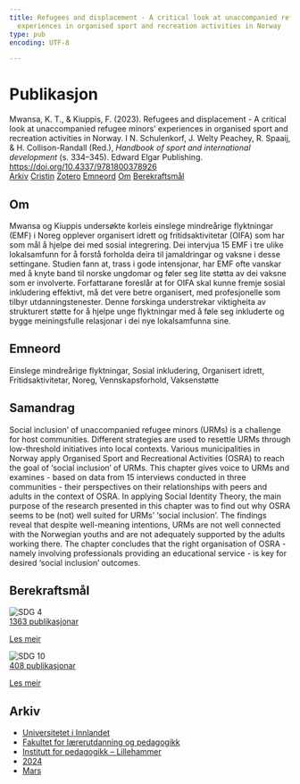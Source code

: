 ```yaml
---
title: Refugees and displacement - A critical look at unaccompanied refugee minors'
  experiences in organised sport and recreation activities in Norway
type: pub
encoding: UTF-8

---
```

<h1>Publikasjon</h1>
<article id="csl-bib-container-6VAIQPMG" class="csl-bib-container">
  <div class="csl-bib-body"> <div class="csl-entry">Mwansa, K. T., &#38; Kiuppis, F. (2023). Refugees and displacement - A critical look at unaccompanied refugee minors’ experiences in organised sport and recreation activities in Norway. I N. Schulenkorf, J. Welty Peachey, R. Spaaij, &#38; H. Collison-Randall (Red.), <i>Handbook of sport and international development</i> (s. 334–345). Edward Elgar Publishing. <a href="https://doi.org/10.4337/9781800378926">https://doi.org/10.4337/9781800378926</a></div> </div>
  <div class="csl-bib-buttons">
    <a href="#taxonomy-article-6VAIQPMG" alt="archive" class="csl-bib-button">Arkiv</a>
    <a href="https://app.cristin.no/results/show.jsf?id=2251908" alt="Cristin" class="csl-bib-button">Cristin</a>
    <a href="http://zotero.org/groups/5881554/items/6VAIQPMG" alt="Zotero" class="csl-bib-button">Zotero</a>
    <a href="#keywords-article-6VAIQPMG" alt="keywords" class="csl-bib-button">Emneord</a>
    <a href="#about-article-6VAIQPMG" alt="about_pub" class="csl-bib-button">Om</a>
    <a href="#sdg-article-6VAIQPMG" alt="sdg" class="csl-bib-button">Berekraftsmål</a>
  </div>
  <div id="csl-bib-meta-container-6VAIQPMG"></div>
</article>
<div id="csl-bib-meta-6VAIQPMG" class="csl-bib-meta">
  <article id="about-article-6VAIQPMG" class="about_pub-article">
    <h1>Om</h1>
    Mwansa og Kiuppis undersøkte korleis einslege mindreårige flyktningar (EMF) i Noreg opplever organisert idrett og fritidsaktivitetar (OIFA) som har som mål å hjelpe dei med sosial integrering. Dei intervjua 15 EMF i tre ulike lokalsamfunn for å forstå forholda deira til jamaldringar og vaksne i desse settingane. Studien fann at, trass i gode intensjonar, har EMF ofte vanskar med å knyte band til norske ungdomar og føler seg lite støtta av dei vaksne som er involverte. Forfattarane foreslår at for OIFA skal kunne fremje sosial inkludering effektivt, må det vere betre organisert, med profesjonelle som tilbyr utdanningstenester. Denne forskinga understrekar viktigheita av strukturert støtte for å hjelpe unge flyktningar med å føle seg inkluderte og bygge meiningsfulle relasjonar i dei nye lokalsamfunna sine.
  </article>
  <article id="keywords-article-6VAIQPMG" class="keywords-article">
    <h1>Emneord</h1>
    Einslege mindreårige flyktningar, Sosial inkludering, Organisert idrett, Fritidsaktivitetar, Noreg, Vennskapsforhold, Vaksenstøtte
  </article>
  <article id="abstract-article-6VAIQPMG" class="abstract-article">
    <h1>Samandrag</h1>
    Social inclusion’ of unaccompanied refugee minors (URMs) is a challenge for host communities. Different strategies are used to resettle URMs through low-threshold initiatives into local contexts. Various municipalities in Norway apply Organised Sport and Recreational Activities (OSRA) to reach the goal of ‘social inclusion’ of URMs. This chapter gives voice to URMs and examines - based on data from 15 interviews conducted in three communities - their perspectives on their relationships with peers and adults in the context of OSRA. In applying Social Identity Theory, the main purpose of the research presented in this chapter was to find out why OSRA seems to be (not) well suited for URMs’ ‘social inclusion’. The findings reveal that despite well-meaning intentions, URMs are not well connected with the Norwegian youths and are not adequately supported by the adults working there. The chapter concludes that the right organisation of OSRA - namely involving professionals providing an educational service - is key for desired ‘social inclusion’ outcomes.
  </article>
  <article id="sdg-article-6VAIQPMG" class="sdg-article">
    <h1>Berekraftsmål</h1>
    <div class="sdg-container"><div id="sdg4" class="sdg">
        <img src="{{< params subfolder >}}images/sdg/sdg04_nn.png" class="image" alt="SDG 4">
        <div class="sdg-overlay">
          <a href="{{< params subfolder >}}nn/archive/?sdg=4#archive" class="sdg-publication-count"><span>1363</span> publikasjonar</a>
          <p><a href="https://fn.no/om-fn/fns-baerekraftsmaal/god-utdanning?lang=nno-NO" class="sdg-read-more">Les meir</a></p>
        </div>
      </div> <div id="sdg10" class="sdg">
        <img src="{{< params subfolder >}}images/sdg/sdg10_nn.png" class="image" alt="SDG 10">
        <div class="sdg-overlay">
          <a href="{{< params subfolder >}}nn/archive/?sdg=10#archive" class="sdg-publication-count"><span>408</span> publikasjonar</a>
          <p><a href="https://fn.no/om-fn/fns-baerekraftsmaal/mindre-ulikhet?lang=nno-NO" class="sdg-read-more">Les meir</a></p>
        </div>
      </div></div>
  </article>
  <article id="taxonomy-article-6VAIQPMG" class="taxonomy-article">
    <h1>Arkiv</h1>
    <ul>
      <li><a href="{{< params subfolder >}}nn/archive/?key=3DCRN523">Universitetet i Innlandet</a></li>
      <li><a href="{{< params subfolder >}}nn/archive/?key=WYNZA47F">Fakultet for lærerutdanning og pedagogikk</a></li>
      <li><a href="{{< params subfolder >}}nn/archive/?key=L8MA547R">Institutt for pedagogikk – Lillehammer</a></li>
      <li><a href="{{< params subfolder >}}nn/archive/?key=RSMGWRJN">2024</a></li>
      <li><a href="{{< params subfolder >}}nn/archive/?key=9DSSHN3R">Mars</a></li>
    </ul>
  </article>
</div>
